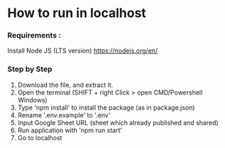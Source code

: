 # How to run in localhost

### Requirements :

Install Node JS (LTS version)
https://nodejs.org/en/

### Step by Step

1. Download the file, and extract it.
2. Open the terminal (SHIFT + right Click > open CMD/Powershell Windows)
3. Type 'npm install' to install the package (as in package.json)
4. Rename '.env.example' to '.env'
5. Input Google Sheet URL (sheet which already published and shared)
6. Run application with 'npm run start'
7. Go to localhost
